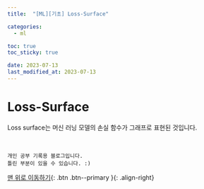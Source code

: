 ```yaml
---
title:  "[ML][기초] Loss-Surface" 

categories:
  - ml

toc: true
toc_sticky: true

date: 2023-07-13
last_modified_at: 2023-07-13
---
```

#  Loss-Surface  
Loss surface는 머신 러닝 모델의 손실 함수가 그래프로 표현된 것입니다.

<br>

    개인 공부 기록용 블로그입니다.
    틀린 부분이 있을 수 있습니다. :)

[맨 위로 이동하기](#){: .btn .btn--primary }{: .align-right}